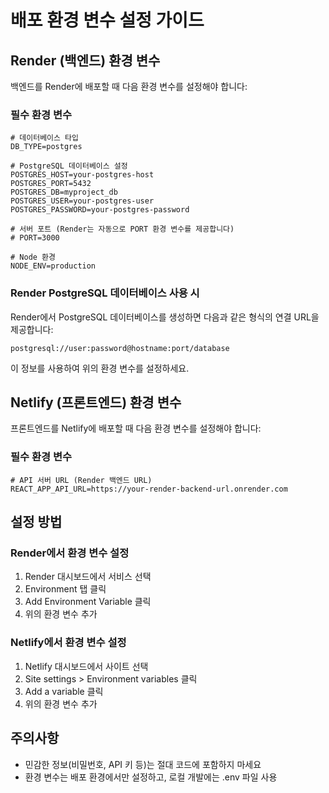 # 배포 환경 변수 설정 가이드

## Render (백엔드) 환경 변수

백엔드를 Render에 배포할 때 다음 환경 변수를 설정해야 합니다:

### 필수 환경 변수
```
# 데이터베이스 타입
DB_TYPE=postgres

# PostgreSQL 데이터베이스 설정
POSTGRES_HOST=your-postgres-host
POSTGRES_PORT=5432
POSTGRES_DB=myproject_db
POSTGRES_USER=your-postgres-user
POSTGRES_PASSWORD=your-postgres-password

# 서버 포트 (Render는 자동으로 PORT 환경 변수를 제공합니다)
# PORT=3000

# Node 환경
NODE_ENV=production
```

### Render PostgreSQL 데이터베이스 사용 시
Render에서 PostgreSQL 데이터베이스를 생성하면 다음과 같은 형식의 연결 URL을 제공합니다:
```
postgresql://user:password@hostname:port/database
```

이 정보를 사용하여 위의 환경 변수를 설정하세요.

## Netlify (프론트엔드) 환경 변수

프론트엔드를 Netlify에 배포할 때 다음 환경 변수를 설정해야 합니다:

### 필수 환경 변수
```
# API 서버 URL (Render 백엔드 URL)
REACT_APP_API_URL=https://your-render-backend-url.onrender.com
```

## 설정 방법

### Render에서 환경 변수 설정
1. Render 대시보드에서 서비스 선택
2. Environment 탭 클릭
3. Add Environment Variable 클릭
4. 위의 환경 변수 추가

### Netlify에서 환경 변수 설정
1. Netlify 대시보드에서 사이트 선택
2. Site settings > Environment variables 클릭
3. Add a variable 클릭
4. 위의 환경 변수 추가

## 주의사항
- 민감한 정보(비밀번호, API 키 등)는 절대 코드에 포함하지 마세요
- 환경 변수는 배포 환경에서만 설정하고, 로컬 개발에는 .env 파일 사용
